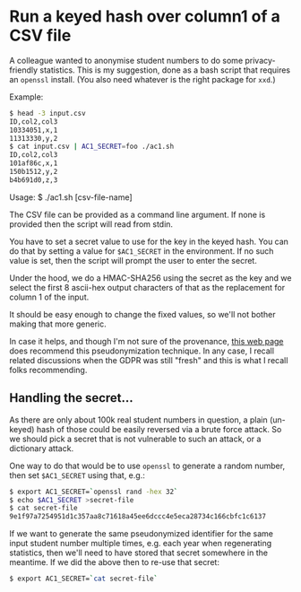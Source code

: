 # Run a keyed hash over column1 of a CSV file

A colleague wanted to anonymise student numbers to do some privacy-friendly
statistics. This is my suggestion, done as a bash script that requires an
``openssl`` install. (You also need whatever is the right package for ``xxd``.)

Example:

```bash
$ head -3 input.csv
ID,col2,col3
10334051,x,1
11313330,y,2
$ cat input.csv | AC1_SECRET=foo ./ac1.sh
ID,col2,col3
101af86c,x,1
150b1512,y,2
b4b691d0,z,3
```

Usage:
    $ ./ac1.sh [csv-file-name]

The CSV file can be provided as a command line argument. If none is provided
then the script will read from stdin.

You have to set a secret value to use for the key in the keyed hash.  You can
do that by setting a value for ``$AC1_SECRET`` in the environment. If no such
value is set, then the script will prompt the user to enter the secret.

Under the hood, we do a HMAC-SHA256 using the secret as the key and we select
the first 8 ascii-hex output characters of that as the replacement for column 1
of the input.

It should be easy enough to change the fixed values, so we'll not bother making
that more generic.

In case it helps, and though I'm not sure of the provenance, [this web
page](https://www.i-scoop.eu/gdpr/pseudonymization/) does recommend this
pseudonymization technique. In any case, I recall related discussions when the
GDPR was still "fresh" and this is what I recall folks recommending.

## Handling the secret...

As there are only about 100k real student numbers in question,
a plain (un-keyed) hash of those could be easily reversed via
a brute force attack. So we should pick a secret that is not
vulnerable to such an attack, or a dictionary attack.

One way to do that would be to use ``openssl`` to generate
a random number, then set ``$AC1_SECRET`` using that, e.g.:

```bash
$ export AC1_SECRET=`openssl rand -hex 32`
$ echo $AC1_SECRET >secret-file
$ cat secret-file
9e1f97a7254951d1c357aa8c71618a45ee6dccc4e5eca28734c166cbfc1c6137
```

If we want to generate the same pseudonymized identifier for
the same input student number multiple times, e.g. each year
when regenerating statistics, then we'll need to have stored
that secret somewhere in the meantime. If we did the above
then to re-use that secret:

```bash
$ export AC1_SECRET=`cat secret-file`
```

